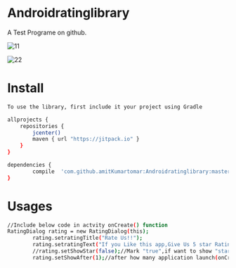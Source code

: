 # Androidratinglibrary

A Test Programe on github.


![11](https://cloud.githubusercontent.com/assets/20965301/20809809/3887ecda-b82d-11e6-9bc3-af3cf4b8ea32.png)

![22](https://cloud.githubusercontent.com/assets/20965301/20809883/6ef8d2ca-b82d-11e6-80fc-30b1a6f15be2.png)


# Install
```sh
To use the library, first include it your project using Gradle

allprojects {
    repositories {
        jcenter()
        maven { url "https://jitpack.io" }
    }
}

dependencies {
        compile  'com.github.amitKumartomar:Androidratinglibrary:master-SNAPSHOT'
}
```

# Usages
```sh
//Include below code in actvity onCreate() function 
RatingDialog rating = new RatingDialog(this);
        rating.setratingTitle("Rate Us!!");
        rating.setratingText("If you Like this app,Give Us 5 star Rating!!,Thanks!!");
        //rating.setShowStar(false);//Mark "true",if want to show "stars" in rating. 
        rating.setShowAfter(1);//after how many application launch(onCreate),dialog should pop up
```


